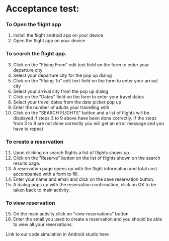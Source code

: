 # Acceptance test: 
### To Open the flight app
1. Install the flight android app on your device
2. Open the flight app on your device


### To search the flight app. 
3. Click on the "Flying From" edit text field on the form to enter your departure city
4. Select your departure city for the pop up dialog
5. Click on the "Flying To" edit text field on the form to enter your arrival city 
6. Select your arrival city from the pop up dialog
7. Click on the "Dates" field on the form to enter your travel dates
8. Select your travel dates from the date picker pop up
9. Enter the number of adults your travelling with
10. Click on the "SEARCH FLIGHTS" button and a list of flights will be displayed if steps 3 to 9 above have been done correctly. If the steps from 3 to 9 are not done correctly you will get an error message and you have to repeat 

### To create a reservation 
11. Upon clicking on search flights a list of flights shows up.
12. Click on the "Reserve" button on the list of flights shown on the search results page.
12. A reservation page opens up with the flight information and total cost accompanied with a form to fill.
13. Enter your name and email and click on the save reservation button.
14. A dialog pops up with the reservation confirmation, click on OK to be taken back to main activity.

### To view reservation 
15. On the main activity click on "view reservations" button
16. Enter the email you used to create a reservation and you should be able to view all your reservations.

Link to our code simulation in Android studio here